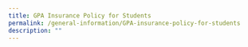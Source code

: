 ```yaml
---
title: GPA Insurance Policy for Students
permalink: /general-information/GPA-insurance-policy-for-students
description: ""
---
```

